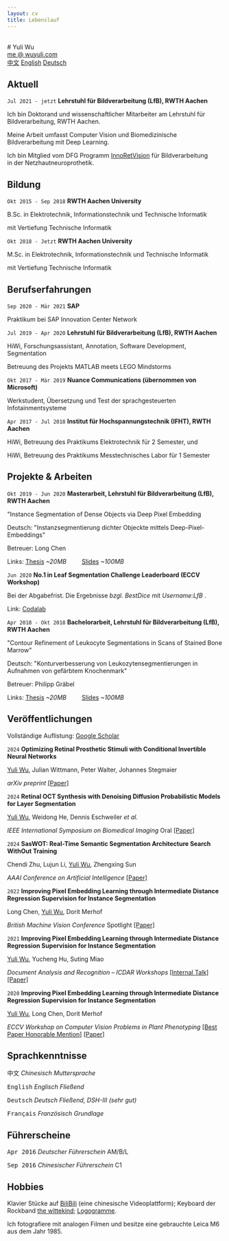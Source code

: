 ```yaml
---
layout: cv
title: Lebenslauf
---
```


<br />
# Yuli Wu
<div id="webaddress">
<a href="mailto:me@wuyuli.com">me @ wuyuli.com</a>
<!--( have a try, it really works 😹 )</p> -->
</div>

<div id="language">
<span><a href="https://yuliwu.github.io/cv/zh/">中文</a></span>
<span><a href="https://yuliwu.github.io/cv/">English</a></span>
<span><a href="https://yuliwu.github.io/cv/de/">Deutsch</a></span>
<!--<span><a href="https://yuliwu.github.io/cv/print/" target="_blank"><img src="https://img.icons8.com/metro/26/000000/print.png" alt="Printable"></a></span>-->
</div>

## Aktuell

`Jul 2021 - jetzt`
__Lehrstuhl für Bildverarbeitung (LfB), RWTH Aachen__

Ich bin Doktorand und wissenschaftlicher Mitarbeiter am Lehrstuhl für Bildverarbeitung, RWTH Aachen.

Meine Arbeit umfasst Computer Vision und Biomedizinische Bildverarbeitung mit Deep Learning.

Ich bin Mitglied vom DFG Programm&nbsp;<a href="http://rtg2610.org" target="_blank">InnoRetVision</a>&nbsp;für Bildverarbeitung in&nbsp;der&nbsp;Netzhautneuroprothetik.


## Bildung

`Okt 2015 - Sep 2018`
__RWTH Aachen University__

B.Sc. in Elektrotechnik, Informationstechnik und Technische Informatik

mit Vertiefung Technische Informatik

`Okt 2018 - Jetzt`
__RWTH Aachen University__

M.Sc. in Elektrotechnik, Informationstechnik und Technische Informatik

mit Vertiefung Technische Informatik

## Berufserfahrungen

`Sep 2020 - Mär 2021`
__SAP__

Praktikum bei SAP Innovation Center Network


`Jul 2019 - Apr 2020`
__Lehrstuhl für Bildverarbeitung (LfB), RWTH Aachen__

HiWi, Forschungsassistant, Annotation, Software Development, Segmentation

Betreuung des Projekts MATLAB meets LEGO Mindstorms

`Okt 2017 - Mär 2019`
__Nuance Communications (übernommen von Microsoft)__

Werkstudent, Übersetzung und Test der sprachgesteuerten Infotainmentsysteme


`Apr 2017 - Jul 2018`
__Institut für Hochspannungstechnik (IFHT), RWTH Aachen__

HiWi, Betreuung des Praktikums Elektrotechnik für 2 Semester, und

HiWi, Betreuung des Praktikums Messtechnisches Labor für 1 Semester


## Projekte & Arbeiten
`Okt 2019 - Jun 2020`
__Masterarbeit, Lehrstuhl für Bildverarbeitung (LfB), RWTH Aachen__

"Instance Segmentation of Dense Objects via Deep Pixel Embedding

Deutsch: "Instanzsegmentierung dichter Objeckte mittels Deep-Pixel-Embeddings"

Betreuer: Long Chen

Links: <a href="https://yuliwu.github.io/cloud/ma/Thesis.pdf" target="_blank">Thesis</a> *&#126;20MB* &emsp;&emsp; <a href="https://yuliwu.github.io/cloud/ma/final_slides/" target="_blank">Slides</a> *&#126;100MB*

`Jun 2020`
__No.1 in Leaf Segmentation Challenge Leaderboard (ECCV Workshop)__

Bei der Abgabefrist. Die Ergebnisse *bzgl. BestDice* mit *Username:LfB* .

Link: <a href="https://competitions.codalab.org/competitions/18405#results" target="_blank">Codalab</a>

`Apr 2018 - Okt 2018`
__Bachelorarbeit, Lehrstuhl für Bildverarbeitung (LfB), RWTH Aachen__

"Contour Refinement of Leukocyte Segmentations in Scans of Stained Bone Marrow"

Deutsch: "Konturverbesserung von Leukozytensegmentierungen in Aufnahmen von gefärbtem Knochenmark"

Betreuer: Philipp Gräbel

Links: <a href="https://yuliwu.github.io/cloud/ba/Thesis.pdf" target="_blank">Thesis</a> *&#126;20MB* &emsp;&emsp; <a href="https://yuliwu.github.io/cloud/ba-slides/" target="_blank">Slides</a> *&#126;100MB*


## Veröffentlichungen

Vollständige Auflistung: <a href="https://scholar.google.de/citations?hl=en&user=qlun0AgAAAAJ&view_op=list_works&sortby=pubdate" target="_blank">Google Scholar</a>  


`2024`
__Optimizing Retinal Prosthetic Stimuli with Conditional Invertible Neural Networks__

<u>Yuli Wu</u>, Julian Wittmann, Peter Walter, Johannes Stegmaier

*arXiv preprint* <a href="https://arxiv.org/abs/2403.04884" target="_blank">[Paper]</a>


`2024`
__Retinal OCT Synthesis with Denoising Diffusion Probabilistic Models for Layer Segmentation__

<u>Yuli Wu</u>, Weidong He, Dennis Eschweiler *et al.* 

*IEEE International Symposium on Biomedical Imaging* <a role="button">Oral</a> <a href="https://arxiv.org/pdf/2311.05479" target="_blank">[Paper]</a>


`2024`
__SasWOT: Real-Time Semantic Segmentation Architecture Search WithOut Training__

Chendi Zhu, Lujun Li, <u>Yuli Wu</u>, Zhengxing Sun

*AAAI Conference on Artificial Intelligence* <a href="https://doi.org/10.1609/aaai.v38i7.28606" target="_blank">[Paper]</a>


`2022`
__Improving Pixel Embedding Learning through Intermediate Distance Regression Supervision for&nbsp;Instance&nbsp;Segmentation__

Long Chen, <u>Yuli Wu</u>, Dorit Merhof

*British Machine Vision Conference* <a role="button">Spotlight</a>  <a href="https://bmvc2022.mpi-inf.mpg.de/0400.pdf" target="_blank">[Paper]</a>


`2021`
__Improving Pixel Embedding Learning through Intermediate Distance Regression Supervision for&nbsp;Instance&nbsp;Segmentation__

<u>Yuli Wu</u>, Yucheng Hu, Suting Miao

*Document Analysis and Recognition – ICDAR Workshops*  <a href="https://yuliwu.github.io/cloud/intern/sap_talk.pdf" target="_blank">[Internal Talk]</a> <a href="https://link.springer.com/chapter/10.1007/978-3-030-86159-9_15" target="_blank">[Paper]</a>


`2020`
__Improving Pixel Embedding Learning through Intermediate Distance Regression Supervision for&nbsp;Instance&nbsp;Segmentation__

<u>Yuli Wu</u>, Long Chen, Dorit Merhof

*ECCV Workshop on Computer Vision Problems in Plant Phenotyping* <a href="https://yuliwu.github.io/cloud/pub/Certificate_BPHM.pdf" target="_blank">[Best Paper Honorable Mention]</a> <a href="https://link.springer.com/chapter/10.1007/978-3-030-65414-6_16" target="_blank">[Paper]</a> 


## Sprachkenntnisse
<tt>中文</tt>
<var>Chinesisch</var> <i>Muttersprache</i>

<tt>English</tt>
<var>Englisch</var> <i>Fließend</i>

<tt>Deutsch</tt>
<var>Deutsch</var> <i>Fließend, DSH-III *(sehr gut)*</i>

<tt>Français</tt>
<var>Französisch</var> <i>Grundlage</i>


## Führerscheine
<tt>Apr 2016</tt>
<var>Deutscher Führerschein</var> <ii>AM/B/L</ii>

<tt>Sep 2016</tt>
<var>Chinesischer Führerschein</var> <ii>C1</ii>

## Hobbies

Klavier Stücke auf <a href="https://space.bilibili.com/8105962/" target="_blank">BiliBili</a> (eine chinesische Videoplattform); Keyboard der Rockband <a href="https://thewittekind.github.io/" target="_blank">the wittekind</a>;&nbsp;<a href="https://yuliwu.notion.site/Logogram-Portfolio-65cfca3dacb94b2893449957a2c7a3af" target="_blank">Logogramme</a>. 

Ich fotografiere mit analogen Filmen und besitze eine gebrauchte Leica M6 aus dem Jahr 1985.


<br />
<br />
<br />
<br />
<br />
<!--
Last updated: Mai 2024 -->
